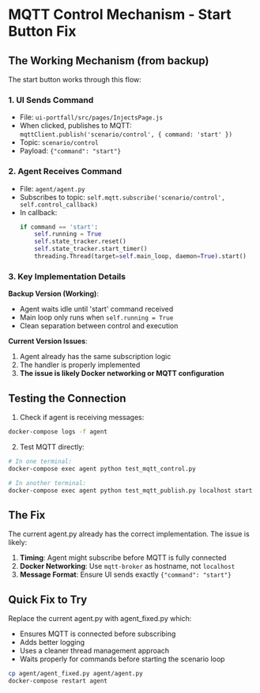 # MQTT Control Mechanism - Start Button Fix

## The Working Mechanism (from backup)

The start button works through this flow:

### 1. UI Sends Command
- File: `ui-portfall/src/pages/InjectsPage.js`
- When clicked, publishes to MQTT: `mqttClient.publish('scenario/control', { command: 'start' })`
- Topic: `scenario/control`
- Payload: `{"command": "start"}`

### 2. Agent Receives Command
- File: `agent/agent.py`
- Subscribes to topic: `self.mqtt.subscribe('scenario/control', self.control_callback)`
- In callback:
  ```python
  if command == 'start':
      self.running = True
      self.state_tracker.reset()
      self.state_tracker.start_timer()
      threading.Thread(target=self.main_loop, daemon=True).start()
  ```

### 3. Key Implementation Details

**Backup Version (Working)**:
- Agent waits idle until 'start' command received
- Main loop only runs when `self.running = True`
- Clean separation between control and execution

**Current Version Issues**:
1. Agent already has the same subscription logic
2. The handler is properly implemented
3. **The issue is likely Docker networking or MQTT configuration**

## Testing the Connection

1. Check if agent is receiving messages:
```bash
docker-compose logs -f agent
```

2. Test MQTT directly:
```bash
# In one terminal:
docker-compose exec agent python test_mqtt_control.py

# In another terminal:
docker-compose exec agent python test_mqtt_publish.py localhost start
```

## The Fix

The current agent.py already has the correct implementation. The issue is likely:

1. **Timing**: Agent might subscribe before MQTT is fully connected
2. **Docker Networking**: Use `mqtt-broker` as hostname, not `localhost`
3. **Message Format**: Ensure UI sends exactly `{"command": "start"}`

## Quick Fix to Try

Replace the current agent.py with agent_fixed.py which:
- Ensures MQTT is connected before subscribing
- Adds better logging
- Uses a cleaner thread management approach
- Waits properly for commands before starting the scenario loop

```bash
cp agent/agent_fixed.py agent/agent.py
docker-compose restart agent
```